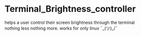 # Terminal_Brightness_controller
 helps a user control  their screen brightness through the terminal <br />
 nothing less nothing more. works for only linux ¯\_(ツ)_/¯
